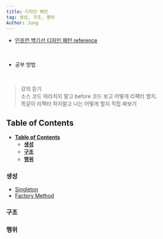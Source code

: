 ```yaml
---
title: 디자인 패턴
tag: 생성, 구조, 행위
Author: Jung
---
```


- [인프런 백기선 디자인 패턴 reference](https://www.inflearn.com/course/%EB%94%94%EC%9E%90%EC%9D%B8-%ED%8C%A8%ED%84%B4/dashboard)

</br>

- 공부 방법

</br>

> 강의 듣기  
> 소스 코드 따라치지 말고 before 코드 보고 어떻게 리팩터 할지.  
> 똑같이 리팩터 하지말고 나는 어떻게 할지 직접 짜보기

## **Table of Contents**

- [**Table of Contents**](#table-of-contents)
  - [**생성**](#생성)
  - [**구조**](#구조)
  - [**행위**](#행위)

### **생성**

- [Singleton](./doc/creational/singleton.md)
- [Factory Method](./doc/creational/factory.md)

### **구조**

### **행위**
